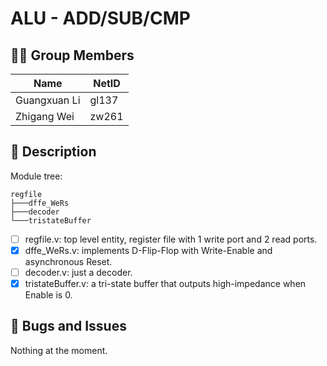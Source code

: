 # ALU - ADD/SUB/CMP

## 👨‍💻 Group Members

|Name|NetID|
|---|---|
|Guangxuan Li|gl137|
|Zhigang Wei|zw261|

## 📝 Description

Module tree:

```
regfile
├───dffe_WeRs
├───decoder
└───tristateBuffer
```

- [ ] regfile.v: top level entity, register file with 1 write port and 2 read ports.
- [x] dffe_WeRs.v: implements D-Flip-Flop with Write-Enable and asynchronous Reset.
- [ ] decoder.v: just a decoder.
- [x] tristateBuffer.v: a tri-state buffer that outputs high-impedance when Enable is 0.

## 🐞 Bugs and Issues

Nothing at the moment.

